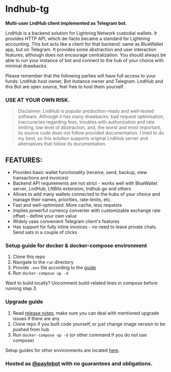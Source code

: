 # lndhub-tg

**Multi-user LndHub client implemented as Telegram bot.**

LndHub is a backend solution for Lightning Network custodial wallets. It provides HTTP API, which de-facto became a standard for Lightning accounting. This bot acts like a client for that backend: same as BlueWallet app, but on Telegram. It provides some abstraction and user interaction features, although does not encourage centralization. You should always be able to run your instance of bot and connect to the hub of your choiсe with minimal drawbacks.

Please remember that the following parties will have full access to your funds: LndHub host owner, Bot instance owner and Telegram. LndHub and this Bot are open source, feel free to host them yourself.

### USE AT YOUR OWN RISK.

> Disclaimer: LndHub is popular production-ready and well-tested software. Although it has many drawbacks: bad request optimisation,  inaccuracies regarding fees, troubles with authorization and rate limiting, low level of abstraction, and, the worst and most important, its source code does not follow provided documentation. I tried to do my best, so this solution supports original LndHub server and alternatives that follow its documentation.

## FEATURES:
- Provides basic wallet functionality (receive, send, backup, view transactions and invoices)
- Backend API requirements are not strict - works well with BlueWallet server, LndHub, LNBits extension, lndhub.go and others
- Allows to add many wallets connected to the hubs of your choice and manage their names, priorities, rate-limits, etc.
- Fast and well-optimized. More cache, less requests
- Implies powerful currency converter with customizable exchange rate offset - define your own value
- Widely uses convenient Telegram client's features
- Has support for fully inline invoices - no need to leave private chats. Send sats in a couple of clicks

### Setup guide for docker & docker-compose environment
1. Clone this repo
2. Navigate to the `run` directory
3. Provide `.env` file according to the [guide](run/env-guide.md)
4. Run `docker-compose up -d`

Want to build locally? Uncomment build-related lines in compose before running step 3.

### Upgrade guide
1. Read [release notes](https://github.com/yrzam/lndhub-tg/releases), make sure you can deal with mentioned upgrade issues if there are any
2. Clone repo if you built code yourself, or just change image version to be pushed from hub
3. Run `docker-compose up -d` (or other command if you do not use compose)

Setup guides for other environments are located [here](./run/custom-setup-guide.md).

### Hosted as [@paylnbot](https://t.me/paylnbot) with no guarantees and obligations.